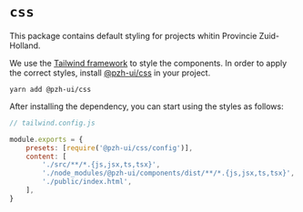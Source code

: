 # `css`

This package contains default styling for projects whitin Provincie Zuid-Holland.

We use the [Tailwind framework](https://tailwindcss.com/) to style the components. In order to apply the correct styles, install [@pzh-ui/css](https://www.npmjs.com/package/@pzh-ui/css) in your project.

`yarn add @pzh-ui/css`

After installing the dependency, you can start using the styles as follows:

```jsx
// tailwind.config.js

module.exports = {
    presets: [require('@pzh-ui/css/config')],
    content: [
        './src/**/*.{js,jsx,ts,tsx}',
        './node_modules/@pzh-ui/components/dist/**/*.{js,jsx,ts,tsx}',
        './public/index.html',
    ],
}
```
